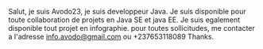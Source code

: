 Salut, je suis Avodo23, je suis developpeur Java.
Je suis disponible pour toute collaboration de projets en Java SE et java EE.
Je suis egalement disponible tout projet en infographie.
pour toutes sollicitudes, me contacter a l'adresse info.avodo@gmail.com ou +237653118089
Thanks.
